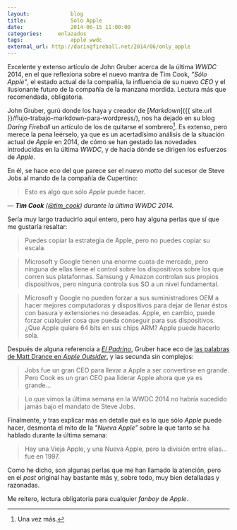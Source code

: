 ```yaml
---
layout: 			blog
title: 				Sólo Apple
date: 				2014-06-15 11:00:00
categories: 	enlazados
tags: 				apple wwdc
external_url: http://daringfireball.net/2014/06/only_apple
---
```

Excelente y extenso artículo de John Gruber acerca de la última *WWDC* 2014, en el que reflexiona sobre el nuevo mantra de Tim Cook, *"Sólo Apple"*, el estado actual de la compañía, la influencia de su nuevo *CEO* y el ilusionante futuro de la compañía de la manzana mordida. Lectura más que recomendada, obligatoria.<Sigue Leyendo>

John Gruber, gurú donde los haya y creador de [*Markdown*]({{ site.url }}/flujo-trabajo-markdown-para-wordpress/), nos ha dejado en su blog *Daring Fireball* un artículo de los de quitarse el sombrero[^1]. Es extenso, pero merece la pena leérselo, ya que es un acertadísimo análisis de la situación actual de *Apple* en 2014, de cómo se han gestado las novedades introducidas en la última *WWDC*, y de hacia dónde se dirigen los esfuerzos de *Apple*.  
  
En él, se hace eco del que parece ser el nuevo *motto* del sucesor de Steve Jobs al mando de la compañía de Cupertino:   
  
> Esto es algo que sólo *Apple* puede hacer.  
 
<cite>— **Tim Cook** ([@tim_cook](https://twitter.com/tim_cook)) durante la última *WWDC* 2014.</cite>
  
Sería muy largo traducirlo aquí entero, pero hay alguna perlas que sí que me gustaría resaltar:   
  
> Puedes copiar la estrategia de Apple, pero no puedes copiar su escala.   


> Microsoft y Google tienen una enorme cuota de mercado, pero ninguna de ellas tiene el control sobre los dispositivos sobre los que corren sus plataformas. Samsung y Amazon controlan sus propios dispositivos, pero ninguna controla sus SO a un nivel fundamental.  


> Microsoft y Google no pueden forzar a sus suministradores OEM a hacer mejores computadoras y dispositivos para dejar de llenar éstos con basura y extensiones no deseadas. Apple, en cambio, puede forzar cualquier cosa que pueda conseguir para sus dispositivos. ¿Que Apple quiere 64 bits en sus chips ARM? Apple puede hacerlo sola.    
  
Después de alguna referencia a [*El Padrino*](http://www.imdb.com/title/tt0325950/), Gruber hace eco de [las palabras de Matt Drance  en *Apple Outsider*](http://www.appleoutsider.com/2014/06/10/wwdc2014/), y las secunda sin complejos:
  
> Jobs fue un gran CEO para llevar a Apple a ser convertirse en grande. Pero Cook es un gran CEO paa liderar Apple ahora que ya es grande…

> Lo que vimos la última semana en la WWDC 2014 no habría sucedido jamás bajo el mandato de Steve Jobs.     
  
Finalmente, y tras explicar más en detalle qué es lo que sólo *Apple* puede hacer, desmonta el mito de la *"Nueva Apple"* sobre la que tanto se ha hablado durante la última semana:

> Hay una Vieja Apple, y una Nueva Apple, pero la división entre ellas… fue en 1997.  
  
Como he dicho, son algunas perlas que me han llamado la atención, pero en el *post* original hay bastante más y, sobre todo, muy bien detalladas y razonadas.  
  
Me reitero, lectura obligatoria para cualquier *fanboy* de *Apple*.
  
[^1]: Una vez más.
   